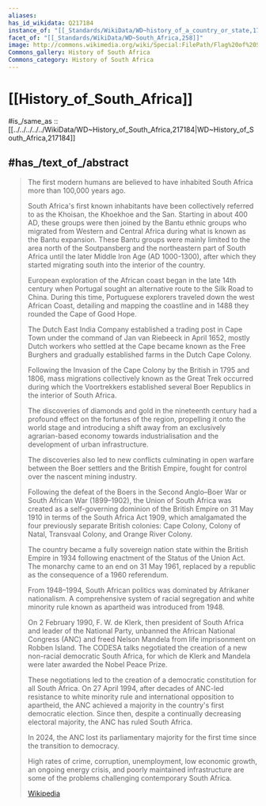 ```yaml
---
aliases:
has_id_wikidata: Q217184
instance_of: "[[_Standards/WikiData/WD~history_of_a_country_or_state,17544377]]"
facet_of: "[[_Standards/WikiData/WD~South_Africa,258]]"
image: http://commons.wikimedia.org/wiki/Special:FilePath/Flag%20of%20South%20Africa.svg
Commons_gallery: History of South Africa
Commons_category: History of South Africa
---
```


# [[History_of_South_Africa]] 

#is_/same_as :: [[../../../../../WikiData/WD~History_of_South_Africa,217184|WD~History_of_South_Africa,217184]] 

## #has_/text_of_/abstract 

> The first modern humans are believed to have inhabited South Africa more than 100,000 years ago. 
> 
> South Africa's first known inhabitants have been collectively referred to as the Khoisan, the Khoekhoe and the San. 
> Starting in about 400 AD, these groups were then joined by the Bantu ethnic groups 
> who migrated from Western and Central Africa during what is known as the Bantu expansion. 
> These Bantu groups were mainly limited to the area north of the Soutpansberg 
> and the northeastern part of South Africa until the later Middle Iron Age (AD 1000-1300), 
> after which they started migrating south into the interior of the country.
>
> European exploration of the African coast began in the late 14th century 
> when Portugal sought an alternative route to the Silk Road to China. 
> During this time, Portuguese explorers traveled down the west African Coast, 
> detailing and mapping the coastline and in 1488 they rounded the Cape of Good Hope. 
> 
> The Dutch East India Company established a trading post in Cape Town 
> under the command of Jan van Riebeeck in April 1652, 
> mostly Dutch workers who settled at the Cape became known as the Free Burghers 
> and gradually established farms in the Dutch Cape Colony. 
> 
> Following the Invasion of the Cape Colony by the British in 1795 and 1806, 
> mass migrations collectively known as the Great Trek occurred 
> during which the Voortrekkers established several Boer Republics in the interior of South Africa. 
> 
> The discoveries of diamonds and gold in the nineteenth century had a profound effect on the fortunes of the region, 
> propelling it onto the world stage and introducing a shift 
> away from an exclusively agrarian-based economy towards industrialisation 
> and the development of urban infrastructure. 
> 
> The discoveries also led to new conflicts 
> culminating in open warfare between the Boer settlers and the British Empire, 
> fought for control over the nascent mining industry.
>
> Following the defeat of the Boers in the Second Anglo–Boer War or South African War (1899–1902), 
> the Union of South Africa was created as a self-governing dominion of the British Empire on 31 May 1910 
> in terms of the South Africa Act 1909, which amalgamated the four previously separate British colonies: 
> Cape Colony, Colony of Natal, Transvaal Colony, and Orange River Colony. 
> 
> The country became a fully sovereign nation state within the British Empire in 1934 
> following enactment of the Status of the Union Act. 
> The monarchy came to an end on 31 May 1961, replaced by a republic as the consequence of a 1960 referendum.
>
> From 1948–1994, South African politics was dominated by Afrikaner nationalism. 
> A comprehensive system of racial segregation and white minority rule known as 
> apartheid was introduced from 1948.
>
> On 2 February 1990, F. W. de Klerk, then president of South Africa and leader of the National Party, 
> unbanned the African National Congress (ANC) and freed Nelson Mandela from life imprisonment on Robben Island. 
> The CODESA talks negotiated the creation of a new non-racial democratic South Africa, 
> for which de Klerk and Mandela were later awarded the Nobel Peace Prize.
>
> These negotiations led to the creation of a democratic constitution for all South Africa. 
> On 27 April 1994, after decades of ANC-led resistance to white minority rule 
> and international opposition to apartheid, the ANC achieved a majority in the country's first democratic election. 
> Since then, despite a continually decreasing electoral majority, the ANC has ruled South Africa. 
> 
> In 2024, the ANC lost its parliamentary majority for the first time since the transition to democracy.
>
> High rates of crime, corruption, unemployment, low economic growth, an ongoing energy crisis, 
> and poorly maintained infrastructure are some of the problems challenging contemporary South Africa.
>
> [Wikipedia](https://en.wikipedia.org/wiki/History%20of%20South%20Africa) 

